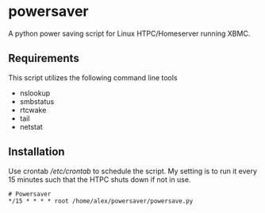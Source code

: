 # powersaver #

A python power saving script for Linux HTPC/Homeserver running XBMC.

## Requirements ##

This script utilizes the following command line tools

* nslookup
* smbstatus
* rtcwake
* tail
* netstat

## Installation ##

Use crontab */etc/crontab* to schedule the script. My setting is to run it every 15 minutes such that the HTPC shuts down if not in use.

    # Powersaver
    */15 * * * * root /home/alex/powersaver/powersave.py

